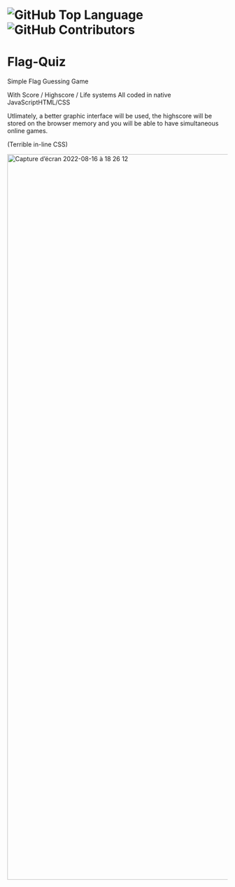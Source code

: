 # <img alt="GitHub Top Language" src="https://img.shields.io/github/languages/top/TerenceGrover/wavvvs" /> <img alt="GitHub Contributors" src="https://img.shields.io/github/contributors/TerenceGrover/wavvvs" />

# Flag-Quiz
Simple Flag Guessing Game

With Score / Highscore / Life systems
All coded in native JavaScriptHTML/CSS

Utlimately, a better graphic interface will be used, the highscore will be stored on the browser memory and you will be able to have simultaneous online games.

(Terrible in-line CSS)

<img width="1657" alt="Capture d’écran 2022-08-16 à 18 26 12" src="https://user-images.githubusercontent.com/109336882/184930514-bae57059-2581-460b-a609-9fce37ef5caf.png">
